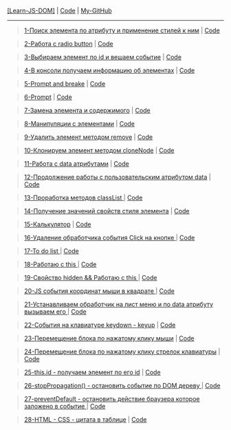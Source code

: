 <a href="https://dmitriy-1986.github.io/Learn-JS-DOM/">[Learn-JS-DOM]</a> | <a href="https://github.com/Dmitriy-1986/Learn-JS-DOM">Code</a> |
<a href='https://github.com/Dmitriy-1986'>My-GitHub</a>
<hr>

><a href="https://dmitriy-1986.github.io/Learn-JS-DOM/learn-1.html">1-Поиск элемента по атрибуту и применение стилей к ним</a> | <a href="https://github.com/Dmitriy-1986/Learn-JS-DOM/blob/main/learn-1.html">Code</a><br>

><a href="https://dmitriy-1986.github.io/Learn-JS-DOM/learn-2.html">2-Работа с radio button</a> | <a href="https://github.com/Dmitriy-1986/Learn-JS-DOM/blob/main/learn-2.html">Code</a><br>

><a href="https://dmitriy-1986.github.io/Learn-JS-DOM/learn-3.html">3-Выбираем элемент по id и вешаем событие</a> | <a href="https://github.com/Dmitriy-1986/Learn-JS-DOM/blob/main/learn-3.html">Code</a><br>

><a href="https://dmitriy-1986.github.io/Learn-JS-DOM/learn-4.html">4-В консоли получаем информацию об элементах</a> | <a href="https://github.com/Dmitriy-1986/Learn-JS-DOM/blob/main/learn-4.html">Code</a><br>

><a href="https://dmitriy-1986.github.io/Learn-JS-DOM/learn-5.html">5-Prompt and breake</a> | <a href="https://github.com/Dmitriy-1986/Learn-JS-DOM/blob/main/learn-5.html">Code</a><br>

><a href="https://dmitriy-1986.github.io/Learn-JS-DOM/learn-6.html">6-Prompt</a> | <a href="https://github.com/Dmitriy-1986/Learn-JS-DOM/blob/main/learn-6.html">Code</a><br>

><a href="https://dmitriy-1986.github.io/Learn-JS-DOM/learn-7.html">7-Замена элемента и содержимого</a> | <a href="https://github.com/Dmitriy-1986/Learn-JS-DOM/blob/main/learn-7.html">Code</a><br>

><a href="https://dmitriy-1986.github.io/Learn-JS-DOM/learn-8.html">8-Манипуляции с элементами</a> | <a href="https://github.com/Dmitriy-1986/Learn-JS-DOM/blob/main/learn-8.html">Code</a><br>

><a href="https://dmitriy-1986.github.io/Learn-JS-DOM/learn-9.html">9-Удалить элемент методом remove</a> | <a href="https://github.com/Dmitriy-1986/Learn-JS-DOM/blob/main/learn-9.html">Code</a><br>

><a href="https://dmitriy-1986.github.io/Learn-JS-DOM/learn-10.html">10-Клонируем элемент методом cloneNode</a> | <a href="https://github.com/Dmitriy-1986/Learn-JS-DOM/blob/main/learn-10.html">Code</a><br>

><a href="https://dmitriy-1986.github.io/Learn-JS-DOM/learn-11.html">11-Работа с data атрибутами</a> | <a href="https://github.com/Dmitriy-1986/Learn-JS-DOM/blob/main/learn-11.html">Code</a><br>

><a href="https://dmitriy-1986.github.io/Learn-JS-DOM/learn-12.html">12-Продолжение работы с пользовательским атрибутом data</a> | <a href="https://github.com/Dmitriy-1986/Learn-JS-DOM/blob/main/learn-12.html">Code</a><br>

><a href="https://dmitriy-1986.github.io/Learn-JS-DOM/learn-13.html">13-Проработка методов classList </a> | <a href="https://github.com/Dmitriy-1986/Learn-JS-DOM/blob/main/learn-13.html">Code</a><br>

><a href="https://dmitriy-1986.github.io/Learn-JS-DOM/learn-14.html">14-Получение значений свойств стиля элемента</a> | <a href="https://github.com/Dmitriy-1986/Learn-JS-DOM/blob/main/learn-14.html">Code</a><br>

><a href="https://dmitriy-1986.github.io/Learn-JS-DOM/learn-15.html">15-Калькулятор</a> | <a href="https://github.com/Dmitriy-1986/Learn-JS-DOM/blob/main/learn-15.html">Code</a><br>

><a href="https://dmitriy-1986.github.io/Learn-JS-DOM/learn-16.html">16-Удаление обработчика события Click на кнопке  </a> | <a href="https://github.com/Dmitriy-1986/Learn-JS-DOM/blob/main/learn-16.html">Code</a><br>

><a href="https://dmitriy-1986.github.io/Learn-JS-DOM/learn-17.html">17-To do list  </a> | <a href="https://github.com/Dmitriy-1986/Learn-JS-DOM/blob/main/learn-17.html">Code</a><br>

><a href="https://dmitriy-1986.github.io/Learn-JS-DOM/learn-18.html">18-Работаю с this  </a> | <a href="https://github.com/Dmitriy-1986/Learn-JS-DOM/blob/main/learn-18.html">Code</a><br>

><a href="https://dmitriy-1986.github.io/Learn-JS-DOM/learn-19.html">19-Свойство hidden && Работаю с this  </a> | <a href="https://github.com/Dmitriy-1986/Learn-JS-DOM/blob/main/learn-19.html">Code</a><br>

><a href="https://dmitriy-1986.github.io/Learn-JS-DOM/learn-20.html">20-JS события координат мыши в квадрате  </a> | <a href="https://github.com/Dmitriy-1986/Learn-JS-DOM/blob/main/learn-20.html">Code</a><br>

><a href="https://dmitriy-1986.github.io/Learn-JS-DOM/learn-21.html">21-Устанавливаем обработчик на лист меню и по data атрибуту вызываем его  </a> | <a href="https://github.com/Dmitriy-1986/Learn-JS-DOM/blob/main/learn-21.html">Code</a><br>

><a href="https://dmitriy-1986.github.io/Learn-JS-DOM/learn-22.html">22-События на клавиатуре keydown - keyup</a> | <a href="https://github.com/Dmitriy-1986/Learn-JS-DOM/blob/main/learn-22.html">Code</a><br>

><a href="https://dmitriy-1986.github.io/Learn-JS-DOM/learn-23.html">23-Перемещение блока по нажатому клику мыши</a> | <a href="https://github.com/Dmitriy-1986/Learn-JS-DOM/blob/main/learn-23.html">Code</a><br>

><a href="https://dmitriy-1986.github.io/Learn-JS-DOM/learn-24.html">24-Перемещение блока по нажатому клику стрелок клавиатуры</a> | <a href="https://github.com/Dmitriy-1986/Learn-JS-DOM/blob/main/learn-24.html">Code</a><br>

><a href="https://dmitriy-1986.github.io/Learn-JS-DOM/learn-25.html">25-this.id - получаем элемент по его id</a> | <a href="https://github.com/Dmitriy-1986/Learn-JS-DOM/blob/main/learn-25.html">Code</a><br>

><a href="https://dmitriy-1986.github.io/Learn-JS-DOM/learn-26.html">26-stopPropagation() - остановить событие по DOM дереву </a> | <a href="https://github.com/Dmitriy-1986/Learn-JS-DOM/blob/main/learn-26.html">Code</a><br>

><a href="https://dmitriy-1986.github.io/Learn-JS-DOM/learn-27.html">27-preventDefault - остановить действие браузера которое заложено в событие </a> | <a href="https://github.com/Dmitriy-1986/Learn-JS-DOM/blob/main/learn-27.html">Code</a><br>

><a href="https://dmitriy-1986.github.io/Learn-JS-DOM/learn-28.html">28-HTML - CSS - цитата в таблице</a> | <a href="https://github.com/Dmitriy-1986/Learn-JS-DOM/blob/main/learn-28.html">Code</a><br>
